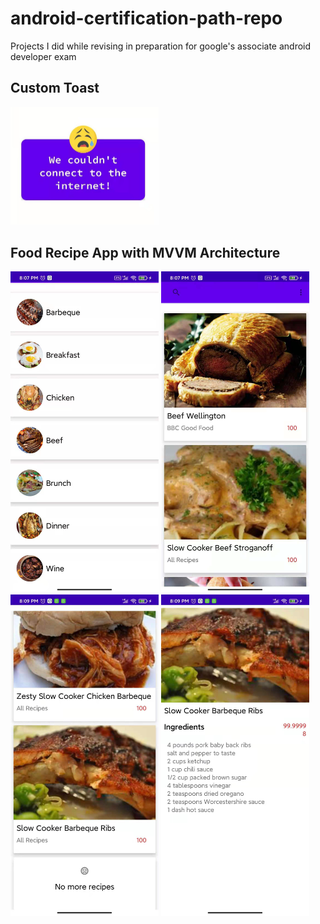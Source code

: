 # android-certification-path-repo
Projects I did while revising in preparation for google's associate android developer exam

## Custom Toast 
<img src="https://github.com/vlad-ed-git/android-certification-path-repo/blob/master/projects/ScreenShots/custom_toast.jpg" width=237>

## Food Recipe App with MVVM Architecture
<img src="https://github.com/vlad-ed-git/android-certification-path-repo/blob/master/projects/ScreenShots/food_recipe (4).jpg" width=237>
<img src="https://github.com/vlad-ed-git/android-certification-path-repo/blob/master/projects/ScreenShots/food_recipe (3).jpg" width=237>
<img src="https://github.com/vlad-ed-git/android-certification-path-repo/blob/master/projects/ScreenShots/food_recipe (2).jpg" width=237>
<img src="https://github.com/vlad-ed-git/android-certification-path-repo/blob/master/projects/ScreenShots/food_recipe (1).jpg" width=237>

